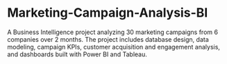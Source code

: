 # Marketing-Campaign-Analysis-BI
A Business Intelligence project analyzing 30 marketing campaigns from 6 companies over 2 months. The project includes database design, data modeling, campaign KPIs, customer acquisition and engagement analysis, and dashboards built with Power BI and Tableau.
